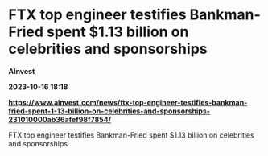 # FTX top engineer testifies Bankman-Fried spent $1.13 billion on celebrities and sponsorships
**AInvest**

**2023-10-16 18:18**

**https://www.ainvest.com/news/ftx-top-engineer-testifies-bankman-fried-spent-1-13-billion-on-celebrities-and-sponsorships-231010000ab36afef98f7854/**

FTX top engineer testifies Bankman-Fried spent $1.13 billion on celebrities and sponsorships